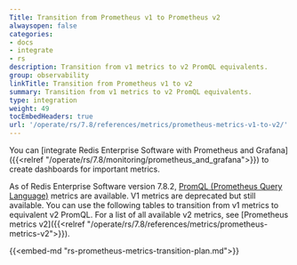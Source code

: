 ```yaml
---
Title: Transition from Prometheus v1 to Prometheus v2
alwaysopen: false
categories:
- docs
- integrate
- rs
description: Transition from v1 metrics to v2 PromQL equivalents.
group: observability
linkTitle: Transition from Prometheus v1 to v2
summary: Transition from v1 metrics to v2 PromQL equivalents.
type: integration
weight: 49
tocEmbedHeaders: true
url: '/operate/rs/7.8/references/metrics/prometheus-metrics-v1-to-v2/'
---
```


You can [integrate Redis Enterprise Software with Prometheus and Grafana]({{<relref "/operate/rs/7.8/monitoring/prometheus_and_grafana">}}) to create dashboards for important metrics.

As of Redis Enterprise Software version 7.8.2, [PromQL (Prometheus Query Language)](https://prometheus.io/docs/prometheus/latest/querying/basics/) metrics are available. V1 metrics are deprecated but still available. You can use the following tables to transition from v1 metrics to equivalent v2 PromQL. For a list of all available v2 metrics, see [Prometheus metrics v2]({{<relref "/operate/rs/7.8/references/metrics/prometheus-metrics-v2">}}).

{{<embed-md "rs-prometheus-metrics-transition-plan.md">}}
